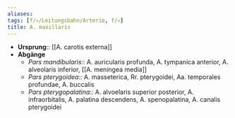 ```yaml
---
aliases: 
tags: [f/💀/Leitungsbahn/Arterie, f/💀]
title: A. maxillaris
---
```

- **Ursprung**:: [[A. carotis externa]]
- **Abgänge**
	- *Pars mandibularis*:: A. auricularis profunda, A. tympanica anterior, A. alveolaris inferior, [[A. meningea media]]
	- *Pars pterygoidea*:: A. masseterica, Rr. pterygoidei, Aa. temporales profundae, A. buccalis
	- *Pars pterygopalatina*:: A. alvoelaris superior posterior, A. infraorbitalis, A. palatina descendens, A. spenopalatina, A. canalis pterygoidei[]()